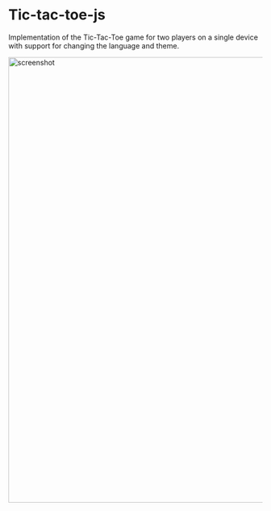 # Tic-tac-toe-js

Implementation of the Tic-Tac-Toe game for two players on a single device with support for changing the language and theme.


<img width="1920" height="883" alt="screenshot" src="https://github.com/user-attachments/assets/b01f5a8d-e833-46b5-a78b-3ce5b2acd44c" />
